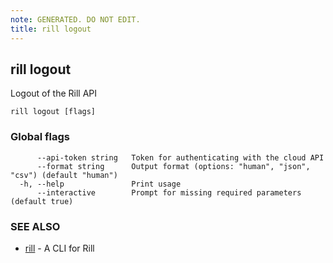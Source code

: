 ```yaml
---
note: GENERATED. DO NOT EDIT.
title: rill logout
---
```

## rill logout

Logout of the Rill API

```
rill logout [flags]
```

### Global flags

```
      --api-token string   Token for authenticating with the cloud API
      --format string      Output format (options: "human", "json", "csv") (default "human")
  -h, --help               Print usage
      --interactive        Prompt for missing required parameters (default true)
```

### SEE ALSO

* [rill](cli.md)	 - A CLI for Rill

